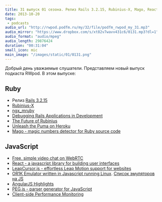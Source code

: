 ```yaml
---
title: 31 выпуск 01 сезона. Релиз Rails 3.2.15, Rubinius-X, Mago, React, LeapCursor.js и прочее
date: 2013-10-20
tags:
 - podcasts
audio_url: "http://rwpod.podfm.ru/my/32/file/podfm_rwpod_my_31.mp3"
audio_mirror: "https://www.dropbox.com/s/xt82v7wavv431c6/0131.mp3?dl=1"
audio_format: "audio/mpeg"
audio_length: 29876424
duration: "00:31:04"
small_icon: mic
main_image: "/images/static/01/0131.png"
---
```


Добрый день уважаемые слушатели. Представляем новый выпуск подкаста RWpod. В этом выпуске:

## Ruby

 - Релиз [Rails 3.2.15](http://weblog.rubyonrails.org/2013/10/16/Rails-3-2-15-has-been-released/)
 - [Rubinius-X](http://rubini.us/2013/10/15/introducing-rubinius-x/)
 - [ngx_mruby](http://matsumoto-r.github.io/ngx_mruby/)
 - [Debugging Rails Applications in Development](http://nofail.de/2013/10/debugging-rails-applications-in-development/)
 - [The Future of Rubinius](https://blog.engineyard.com/2013/the-future-of-rubinius)
 - [Unleash the Puma on Heroku](http://blog.codeship.io/2013/10/16/unleash-the-puma-on-heroku.html)
 - [Mago - magic numbers detector for Ruby source code](https://github.com/greyblake/mago)

## JavaScript

 - [Free, simple video chat on WebRTC](https://vline.com/)
 - [React - a javascript library for building user interfaces](http://facebook.github.io/react)
 - [LeapCursor.js - effortless Leap Motion support for websites](https://github.com/roboleary/LeapCursor.js)
 - [OR1K Emulator written in Javascript running Linux](http://s-macke.github.io/jor1k/). [Список эмуляторов на JS](https://gist.github.com/ysangkok/5606032)
 - [AngularJS Highlights](http://syntaxspectrum.com/2013/10/angularjs-highlights-week-ending-20-october-2013/)
 - [PEG.js - parser generator for JavaScript](http://pegjs.majda.cz/)
 - [Client-side Performance Monitoring](http://dev.hubspot.com/blog/client-side-performance-monitoring)

<!--more-->

